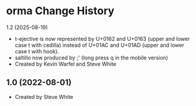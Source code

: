 orma Change History
====================
1.2 (2025-08-19)
* t-ejective is now represented by U+0162 and U+0163 (upper and lower case t with cedilla) instead of U+01AC and U+01AD (upper and lower case t with hook).
* saltillo now produced by ;' (long press q in the mobile version) 
* Created by Kevin Warfel and Steve White
  
1.0 (2022-08-01)
----------------
* Created by Steve White


